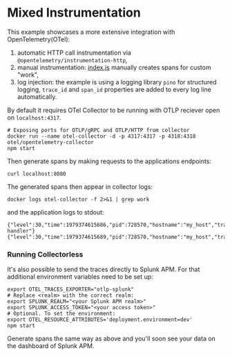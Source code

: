 # Mixed Instrumentation

This example showcases a more extensive integration with OpenTelemetry(OTel):

1. automatic HTTP call instrumentation via `@opentelemetry/instrumentation-http`,
2. manual instrumentation: [index.js](./index.js) manually creates spans for custom "work",
3. log injection: the example is using a logging library `pino` for structured logging, `trace_id` and `span_id` properties are added to every log line automatically.

By default it requires OTel Collector to be running with OTLP reciever open on `localhost:4317`.

```shell
# Exposing ports for OTLP/gRPC and OTLP/HTTP from collector
docker run --name otel-collector -d -p 4317:4317 -p 4318:4318 otel/opentelemetry-collector
npm start
```

Then generate spans by making requests to the applications endpoints:

```shell
curl localhost:8080
```

The generated spans then appear in collector logs:

```shell
docker logs otel-collector -f 2>&1 | grep work
```

and the application logs to stdout:

```
{"level":30,"time":1979374615686,"pid":728570,"hostname":"my_host","trace_id":"f8e261432221096329baf5e62090d856","span_id":"3235afe76b55fe51","trace_flags":"01","url":"/lkasd","msg":"request handler"}
{"level":30,"time":1979374615689,"pid":728570,"hostname":"my_host","trace_id":"f8e261432221096329baf5e62090d856","span_id":"3235afe76b55fe51","trace_flags":"01","duration":300,"msg":"working"}
```

### Running Collectorless

It's also possible to send the traces directly to Splunk APM. For that additional environment variables need to be set up:

```shell
export OTEL_TRACES_EXPORTER="otlp-splunk"
# Replace <realm> with the correct realm:
export SPLUNK_REALM="<your Splunk APM realm>"
export SPLUNK_ACCESS_TOKEN="<your access token>"
# Optional. To set the environment:
export OTEL_RESOURCE_ATTRIBUTES='deployment.environment=dev'
npm start
```

Generate spans the same way as above and you'll soon see your data on the dashboard of Splunk APM.

